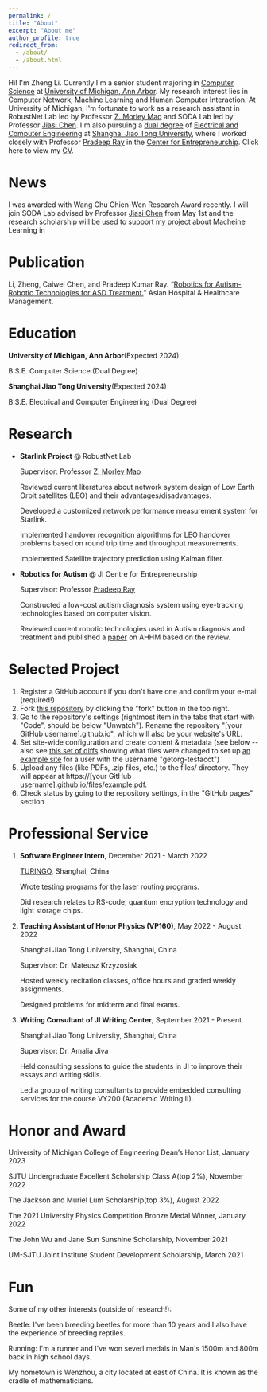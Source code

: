 ```yaml
---
permalink: /
title: "About"
excerpt: "About me"
author_profile: true
redirect_from:
  - /about/
  - /about.html
---
```


Hi! I'm Zheng Li. Currently I'm a senior student majoring in [Computer Science](https://eecs.engin.umich.edu/) at [University of Michigan, Ann Arbor](https://umich.edu/). My research interest lies in Computer Network, Machine Learning and Human Computer Interaction. At University of Michigan, I'm fortunate to work as a research assistant in RobustNet Lab led by Professor [Z. Morley Mao](https://web.eecs.umich.edu/~zmao/) and SODA Lab led by Professor [Jiasi Chen](https://jiasi.engin.umich.edu/). I'm also pursuing a [dual degree](https://www.ji.sjtu.edu.cn/academics/ipo/study-abroad/degree-programs/) of [Electrical and Computer Engineering](https://www.ji.sjtu.edu.cn/academics/undergraduate-program/degrees-programs/electrical-and-computer-engineering/) at [Shanghai Jiao Tong University](https://en.sjtu.edu.cn/), where I worked closely with Professor [Pradeep Ray](https://sites.ji.sjtu.edu.cn/entrepreneurship/views/pradeep_bio.html) in the [Center for Entrepreneurship](https://sites.ji.sjtu.edu.cn/entrepreneurship/views/about.html). Click here to view my [CV](https://jimmylizheng.github.io/files/CV_Zheng_Li.pdf).

# News

I was awarded with Wang Chu Chien-Wen Research Award recently. I will join SODA Lab advised by Professor [Jiasi Chen](https://jiasi.engin.umich.edu/) from May 1st and the research scholarship will be used to support my project about Macheine Learning in

# Publication

Li, Zheng, Caiwei Chen, and Pradeep Kumar Ray. “[Robotics for Autism- Robotic Technologies for ASD Treatment.](https://www.asianhhm.com/information-technology/robotics-for-autism)” Asian Hospital & Healthcare Management.

# Education

**University of Michigan, Ann Arbor**(Expected 2024)

B.S.E. Computer Science (Dual Degree)

**Shanghai Jiao Tong University**(Expected 2024)

B.S.E. Electrical and Computer Engineering (Dual Degree)

# Research

- **Starlink Project** @ RobustNet Lab

  Supervisor: Professor [Z. Morley Mao](https://web.eecs.umich.edu/~zmao/)

  Reviewed current literatures about network system design of Low Earth Orbit satellites (LEO) and their advantages/disadvantages.

  Developed a customized network performance measurement system for Starlink.

  Implemented handover recognition algorithms for LEO handover problems based on round trip time and throughput measurements.

  Implemented Satellite trajectory prediction using Kalman filter.

<!-- 2. Efficient Text-to-3D Generation @ SODA Lab

Supervisor: Professor [Jiasi Chen](https://jiasi.engin.umich.edu/) -->

- **Robotics for Autism** @ JI Centre for Entrepreneurship

  Supervisor: Professor [Pradeep Ray](https://sites.ji.sjtu.edu.cn/entrepreneurship/views/pradeep_bio.html)

  Constructed a low-cost autism diagnosis system using eye-tracking technologies based on computer vision.

  Reviewed current robotic technologies used in Autism diagnosis and treatment and published a [paper](https://www.asianhhm.com/information-technology/robotics-for-autism) on AHHM based on the review.

# Selected Project

1. Register a GitHub account if you don't have one and confirm your e-mail (required!)
1. Fork [this repository](https://github.com/academicpages/academicpages.github.io) by clicking the "fork" button in the top right.
1. Go to the repository's settings (rightmost item in the tabs that start with "Code", should be below "Unwatch"). Rename the repository "[your GitHub username].github.io", which will also be your website's URL.
1. Set site-wide configuration and create content & metadata (see below -- also see [this set of diffs](http://archive.is/3TPas) showing what files were changed to set up [an example site](https://getorg-testacct.github.io) for a user with the username "getorg-testacct")
1. Upload any files (like PDFs, .zip files, etc.) to the files/ directory. They will appear at https://[your GitHub username].github.io/files/example.pdf.
1. Check status by going to the repository settings, in the "GitHub pages" section

# Professional Service

1. **Software Engineer Intern**, December 2021 - March 2022

   [TURINGO](https://www.turingq.com/index-en.html), Shanghai, China

   Wrote testing programs for the laser routing programs.

   Did research relates to RS-code, quantum encryption technology and light storage chips.

1. **Teaching Assistant of Honor Physics (VP160)**, May 2022 - August 2022

   Shanghai Jiao Tong University, Shanghai, China

   Supervisor: Dr. Mateusz Krzyzosiak

   Hosted weekly recitation classes, office hours and graded weekly assignments.

   Designed problems for midterm and final exams.

1. **Writing Consultant of JI Writing Center**, September 2021 - Present

   Shanghai Jiao Tong University, Shanghai, China

   Supervisor: Dr. Amalia Jiva

   Held consulting sessions to guide the students in JI to improve their essays and writing skills.

   Led a group of writing consultants to provide embedded consulting services for the course VY200 (Academic Writing II).

# Honor and Award

University of Michigan College of Engineering Dean’s Honor List, January 2023

SJTU Undergraduate Excellent Scholarship Class A(top 2%), November 2022

The Jackson and Muriel Lum Scholarship(top 3%), August 2022

The 2021 University Physics Competition Bronze Medal Winner, January 2022

The John Wu and Jane Sun Sunshine Scholarship, November 2021

UM-SJTU Joint Institute Student Development Scholarship, March 2021

# Fun

Some of my other interests (outside of research!):

Beetle: I've been breeding beetles for more than 10 years and I also have the experience of breeding reptiles.

Running: I'm a runner and I've won severl medals in Man's 1500m and 800m back in high school days.

My hometown is Wenzhou, a city located at east of China. It is known as the cradle of mathematicians.
